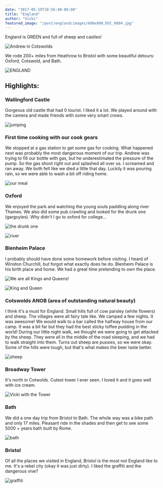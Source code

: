 ```yaml
---
date: "2017-05-19T18:56:40-08:00"
title: "England"
author: "Vicki"
featured_image: "/post/england/images/600x600_DSC_0804.jpg"
---
```


England is GREEN and full of sheep and castles! <!--more--> 

![Andrew in Cotswolds](images/600x600_DSC_0804.jpg)

We rode 200+ miles from Heathrow to Bristol with some beautiful detours: Oxford, Cotswold, and Bath. 

![ENGLAND](images/600x600_England.png)

## Highlights:

### Wallingford Castle
Gorgeous old castle that had 0 tourist. I liked it a lot. We played around with the camera and made friends with some very smart crows. 

![jumping](images/600x600_DSC_0538-ANIMATION.gif)

### First time cooking with our cook gears 
We stopped at a gas station to get some gas for cooking. What happened next was probably the most dangerous moment of our trip. Andrew was trying to fill our bottle with gas, but he underestimated the pressure of the pump. So the gas shoot right out and splashed all over us. I screamed and ran away. We both felt like we died a little that day. Luckily it was pouring rain, so we were able to wash a bit off riding home. 

![our meal](images/600x600_IMG_0258.JPG)

### Oxford
We enjoyed the park and watching the young souls paddling along river Thames. We also did some pub crawling and looked for the drunk one (gargoyles). Why didn't I go to oxford for college…

![the drunk one](images/600x600_DSC_0679.NEF.jpg)

![river](images/600x600_DSC_0705.NEF.jpg)

### Blenheim Palace
I probably should have done some homework before visiting. I heard of Winston Churchill, but forgot what exactly does he do. Blenheim Palace is his birth place and home. We had a great time pretending to own the place.

![We are all Kings and Queens!](images/600x600_DSC_0717.NEF.jpg)

![King and Queen](images/600x600_DSC_0771.NEF.jpg)

### Cotswolds ANOB (area of outstanding natural beauty)
I think it's a must for England. Small hills full of cow parsley (white flowers) and sheep. The villages were all fairy tale like. We camped a few nights. It was awesome! We would walk to a bar called the halfway house from our camp. It was a bit far but they had the best sticky toffee pudding in the world! During our little night walk, we thought we were going to get attacked by the sheep. They were all in the middle of the road sleeping, and we had to walk straight into them. Turns out sheep are pussies, so we were okay. Some of the hills were tough, but that's what makes the beer taste better. 

![sheep](images/600x600_DSC_0818.NEF.jpg)

### Broadway Tower
It's north in Cotwolds. Cutest tower I ever seen. I loved it and it goes well with ice cream. 

![Vicki with the Tower](images/600x600_DSC_0869.jpg)

### Bath
We did a one day trip from Bristol to Bath. The whole way was a bike path and only 17 miles. Pleasant ride in the shades and then get to see some 5000 + years bath built by Rome. 

![bath](images/600x600_DSC_1049.NEF.jpg/)

### Bristol
Of all the places we visited in England, Bristol is the most not England like to me. It's a rebel city (okay it was just dirty). I liked the graffiti and the dangerous vive? 

![graffiti](images/600x600_IMG_0325.JPG/)